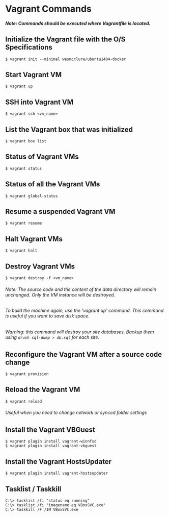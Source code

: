# Vagrant Commands
##### Note: Commands should be executed where Vagrantfile is located.

## Initialize the Vagrant file with the O/S Specifications

    $ vagrant init --minimal wesmcclure/ubuntu1404-docker

## Start Vagrant VM

    $ vagrant up

## SSH into Vagrant VM

    $ vagrant ssh <vm_name>

## List the Vagrant box that was initialized

    $ vagrant box list

## Status of Vagrant VMs

    $ vagrant status

## Status of all the Vagrant VMs

    $ vagrant global-status

## Resume a suspended Vagrant VM

    $ vagrant resume

## Halt Vagrant VMs

    $ vagrant halt

## Destroy Vagrant VMs

    $ vagrant destroy -f <vm_name>

###### Note: The source code and the content of the data directory will remain unchanged. Only the VM instance will be destroyed.
######  To build the machine again, use the 'vagrant up' command. This command is useful if you want to save disk space.
###### Warning: this command will destroy your site databases. Backup them using `drush sql-dump > db.sql` for each site.

## Reconfigure the Vagrant VM after a source code change

    $ vagrant provision

## Reload the Vagrant VM

    $ vagrant reload

###### Useful when you need to change network or synced folder settings
<!--stackedit_data:
eyJoaXN0b3J5IjpbLTYxNjM0NDAwOSwtMTY4NDk2MjA2Ml19
-->

## Install the Vagrant VBGuest

    $ vagrant plugin install vagrant-winnfsd
    $ vagrant plugin install vagrant-vbguest

## Install the Vagrant HostsUpdater

    $ vagrant plugin install vagrant-hostsupdater


## Tasklist / Taskkill

    C:\> tasklist /fi "status eq running"
    C:\> tasklist /fi "imagename eq VBoxSVC.exe"
    C:\> taskkill /F /IM VBoxSVC.exe


<!--stackedit_data:
eyJoaXN0b3J5IjpbLTQxNTUyODg3MSwtMjAxMDk4MTA2NiwxNj
UyMDkzODE0LDc3Njg0MzI1NV19
-->